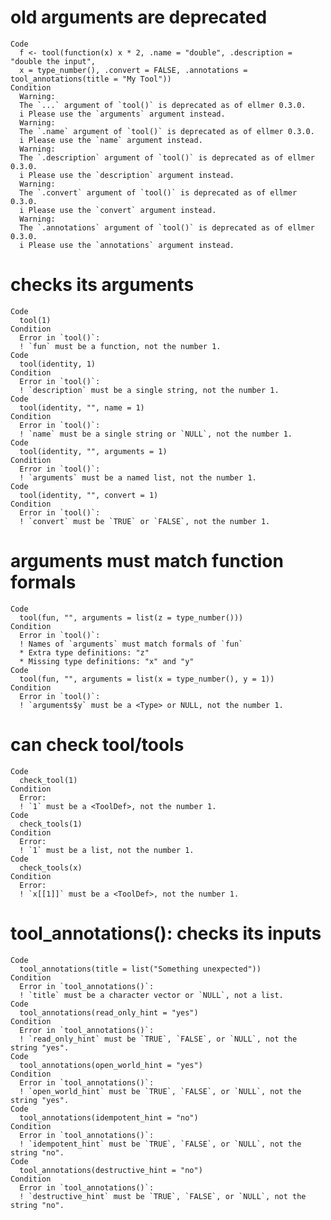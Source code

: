 # old arguments are deprecated

    Code
      f <- tool(function(x) x * 2, .name = "double", .description = "double the input",
      x = type_number(), .convert = FALSE, .annotations = tool_annotations(title = "My Tool"))
    Condition
      Warning:
      The `...` argument of `tool()` is deprecated as of ellmer 0.3.0.
      i Please use the `arguments` argument instead.
      Warning:
      The `.name` argument of `tool()` is deprecated as of ellmer 0.3.0.
      i Please use the `name` argument instead.
      Warning:
      The `.description` argument of `tool()` is deprecated as of ellmer 0.3.0.
      i Please use the `description` argument instead.
      Warning:
      The `.convert` argument of `tool()` is deprecated as of ellmer 0.3.0.
      i Please use the `convert` argument instead.
      Warning:
      The `.annotations` argument of `tool()` is deprecated as of ellmer 0.3.0.
      i Please use the `annotations` argument instead.

# checks its arguments

    Code
      tool(1)
    Condition
      Error in `tool()`:
      ! `fun` must be a function, not the number 1.
    Code
      tool(identity, 1)
    Condition
      Error in `tool()`:
      ! `description` must be a single string, not the number 1.
    Code
      tool(identity, "", name = 1)
    Condition
      Error in `tool()`:
      ! `name` must be a single string or `NULL`, not the number 1.
    Code
      tool(identity, "", arguments = 1)
    Condition
      Error in `tool()`:
      ! `arguments` must be a named list, not the number 1.
    Code
      tool(identity, "", convert = 1)
    Condition
      Error in `tool()`:
      ! `convert` must be `TRUE` or `FALSE`, not the number 1.

# arguments must match function formals

    Code
      tool(fun, "", arguments = list(z = type_number()))
    Condition
      Error in `tool()`:
      ! Names of `arguments` must match formals of `fun`
      * Extra type definitions: "z"
      * Missing type definitions: "x" and "y"
    Code
      tool(fun, "", arguments = list(x = type_number(), y = 1))
    Condition
      Error in `tool()`:
      ! `arguments$y` must be a <Type> or NULL, not the number 1.

# can check tool/tools

    Code
      check_tool(1)
    Condition
      Error:
      ! `1` must be a <ToolDef>, not the number 1.
    Code
      check_tools(1)
    Condition
      Error:
      ! `1` must be a list, not the number 1.
    Code
      check_tools(x)
    Condition
      Error:
      ! `x[[1]]` must be a <ToolDef>, not the number 1.

# tool_annotations(): checks its inputs

    Code
      tool_annotations(title = list("Something unexpected"))
    Condition
      Error in `tool_annotations()`:
      ! `title` must be a character vector or `NULL`, not a list.
    Code
      tool_annotations(read_only_hint = "yes")
    Condition
      Error in `tool_annotations()`:
      ! `read_only_hint` must be `TRUE`, `FALSE`, or `NULL`, not the string "yes".
    Code
      tool_annotations(open_world_hint = "yes")
    Condition
      Error in `tool_annotations()`:
      ! `open_world_hint` must be `TRUE`, `FALSE`, or `NULL`, not the string "yes".
    Code
      tool_annotations(idempotent_hint = "no")
    Condition
      Error in `tool_annotations()`:
      ! `idempotent_hint` must be `TRUE`, `FALSE`, or `NULL`, not the string "no".
    Code
      tool_annotations(destructive_hint = "no")
    Condition
      Error in `tool_annotations()`:
      ! `destructive_hint` must be `TRUE`, `FALSE`, or `NULL`, not the string "no".

